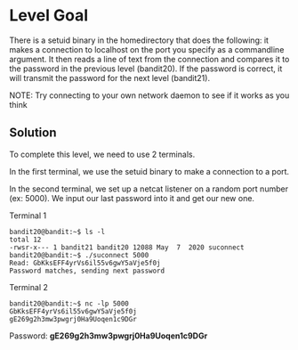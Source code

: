 # Level Goal

There is a setuid binary in the homedirectory that does the following: it makes a connection to localhost on the port you specify as a commandline argument. It then reads a line of text from the connection and compares it to the password in the previous level (bandit20). If the password is correct, it will transmit the password for the next level (bandit21).

NOTE: Try connecting to your own network daemon to see if it works as you think

## Solution
To complete this level, we need to use 2 terminals.

In the first terminal, we use the setuid binary to make a connection to a port.

In the second terminal, we set up a netcat listener on a random port number (ex: 5000). We input our last password into it and get our new one.

Terminal 1
```
bandit20@bandit:~$ ls -l
total 12
-rwsr-x--- 1 bandit21 bandit20 12088 May  7  2020 suconnect
bandit20@bandit:~$ ./suconnect 5000
Read: GbKksEFF4yrVs6il55v6gwY5aVje5f0j
Password matches, sending next password
```

Terminal 2
```
bandit20@bandit:~$ nc -lp 5000
GbKksEFF4yrVs6il55v6gwY5aVje5f0j
gE269g2h3mw3pwgrj0Ha9Uoqen1c9DGr
```

Password: **gE269g2h3mw3pwgrj0Ha9Uoqen1c9DGr**
